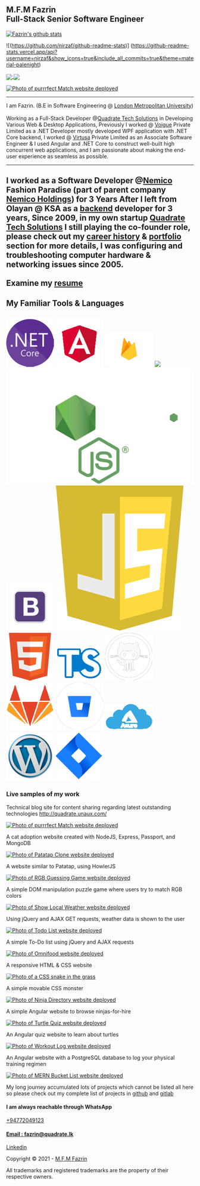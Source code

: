 M.F.M Fazrin\
Full-Stack Senior Software Engineer
-----
<a href="https://github.com/nirzaf/github-readme-stats">
  <img align="center" src="https://github-readme-stats.vercel.app/api?username=nirzaf&show_icons=true&include_all_commits=true&theme=material-palenight" alt="Fazrin's github stats" />
</a>

![(https://github.com/nirzaf/github-readme-stats)] (https://github-readme-stats.vercel.app/api?username=nirzaf&show_icons=true&include_all_commits=true&theme=material-palenight)

<a href="https://github.com/nirzaf/github-readme-stats">
  <!-- Change the `github-readme-stats.anuraghazra1.vercel.app` to `github-readme-stats.vercel.app`  -->
  <img align="center" src="https://github-readme-stats.vercel.app/api/top-langs/?username=nirzaf&layout=compact&theme=material-palenight" />
</a>

<a href="https://github.com/nirzaf/github-readme-stats">
  <!-- Change the `github-readme-stats.anuraghazra1.vercel.app` to `github-readme-stats.vercel.app`  -->
  <img align="center" src="https://github-readme-stats.vercel.app/api/pin/?username=nirzaf&repo=github-readme-stats&theme=material-palenight" />
</a> 

[![Photo of purrrfect Match website
deployed](img/purrrfectMatchDeployed.png)](http://purrrfect-match.herokuapp.com/)

-----

I am Fazrin. (B.E in Software Engineering @ [London Metropolitan
University](https://www.londonmet.ac.uk)) \
\
Working as a Full-Stack Developer @[Quadrate Tech
Solutions](https://quadrate.cc) in Developing Various Web & Desktop
Applications, Previously I worked @ [Voigue](https://voigue.com) Private
Limited as a .NET Developer mostly developed WPF application with .NET
Core backend, I worked @ [Virtusa](https://virtusa.com) Private Limited
as an Associate Software Engineer & I used Angular and .NET Core to
construct well-built high concurrent web applications, and I am
passionate about making the end-user experience as seamless as possible.

* * * * *

I worked as a Software Developer @[Nemico](#highlight3) Fashion Paradise
(part of parent company [Nemico
Holdings](https://www.linkedin.com/in/nemico-group-of-companies-105480129/?originalSubdomain=lk))
for 3 Years After I left from Olayan @ KSA as a [backend](#highlight4)
developer for 3 years, Since 2009, in my own startup [Quadrate Tech
Solutions](https://quadrate.lk) I still playing the co-founder role,
please check out my [career history](#highlightsSection) &
[portfolio](#projectsSection) section for more details, I was
configuring and troubleshooting computer hardware & networking issues
since 2005. \
\
Examine my [resume](https://nimb.ws/ZyIWei)
----------------------------


My Familiar Tools & Languages
-----------------------------

![](img/Net_Core.png) 
![](img/angularLogo.png) 
![](img/firebaseLogo.png) 
![](img/pic_logo.svg) 
![](img/nodejsLogo.png) 
![](img/bootstrapLogo.png) 
![](img/javascriptLogo.png)
![](img/html5Logo.png) 
![](img/typescript.png)
![](img/githubLogo.png) 
![](img/gitlab.png) 
![](img/bitbucket.png)
![](img/Azure.png) 
![](img/wordpress.png)
![](img/jira.png) 
-----------------------------
### Live samples of my work

Technical blog site for content sharing regarding latest outstanding
technologies
http://quadrate.unaux.com/

[![Photo of purrrfect Match website
deployed](img/purrrfectMatchDeployed.png)](http://purrrfect-match.herokuapp.com/)

A cat adoption website created with NodeJS, Express, Passport, and
MongoDB

[![Photo of Patatap Clone website
deployed](img/patatapCloneDeployed.png)](https://patatap-clone.firebaseapp.com/)

A website similar to Patatap, using HowlerJS

[![Photo of RGB Guessing Game website
deployed](img/rgbGuessingGameDeployed.png)](https://rgb-guessing-game.firebaseapp.com/)

A simple DOM manipulation puzzle game where users try to match RGB
colors

[![Photo of Show Local Weather website
deployed](img/showLocalWeatherDeployed.png)](http://show-local-weather-jw.herokuapp.com/)

Using jQuery and AJAX GET requests, weather data is shown to the user

[![Photo of Todo List website
deployed](img/todoListDeployed.png)](http://todo-list-jw.herokuapp.com/)

A simple To-Do list using jQuery and AJAX requests

[![Photo of Omnifood website
deployed](img/omnifoodDeployed.png)](https://omnifood-e8df5.firebaseapp.com/)

A responsive HTML & CSS website

[![Photo of a CSS snake in the
grass](img/cssMonsterDeployed.png)](https://codepen.io/jwuestef/full/PjqPgy/)

A simple movable CSS monster

[![Photo of Ninja Directory website
deployed](img/ninjaDirectoryDeployed.png)](https://ninja-directory-41b5d.firebaseapp.com/)

A simple Angular website to browse ninjas-for-hire

[![Photo of Turtle Quiz website
deployed](img/turtleQuizDeployed.png)](https://turtle-quiz.firebaseapp.com/)

An Angular quiz website to learn about turtles

[![Photo of Workout Log website
deployed](img/workoutLogDeployed.png)](https://workoutlog-angular-client.herokuapp.com)

An Angular website with a PostgreSQL database to log your physical
training regimen

[![Photo of MERN Bucket List website
deployed](img/bucketListDeployed.png)](https://bucketlist-client-jw.herokuapp.com/)

My long journey accumulated lots of projects which cannot be listed all
here\
 so please check out my complete list of projects in
[github](https://github.com/nirzaf) and
[gitlab](https://gitlab.com/nirzaf)

#### I am always reachable through WhatsApp

[+94772049123](https://api.whatsapp.com/send?phone=+94772049123&text=Hi,%20I%20contacted%20you%20Through%20your%20website.)

#### [Email : fazrin@quadrate.lk](mailto:fazrin@quadrate.lk) 

[Linkedin](https://www.linkedin.com/in/mfmfazrin/)

Copyright © 2021 - [M.F.M Fazrin](https://nirzaf.github.io)

All trademarks and registered trademarks are the property of their
respective owners.
